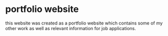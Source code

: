 # portfolio website
this website was created as a portfolio website which contains some of my other work as well as relevant information for job applications.



